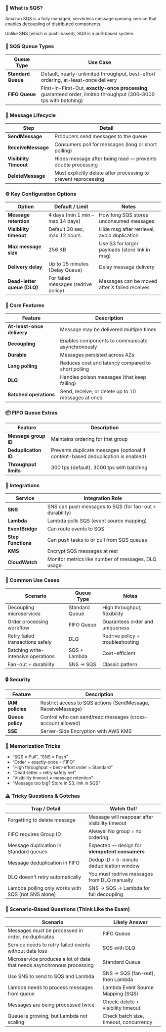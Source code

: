 ### 🧠 What is SQS?
Amazon SQS is a fully managed, serverless message queuing service that enables decoupling of distributed components.

Unlike SNS (which is push-based), SQS is a pull-based system.

### 🧩 SQS Queue Types
| Queue Type         | Use Case                                                                                                           |
| ------------------ | ------------------------------------------------------------------------------------------------------------------ |
| **Standard Queue** | Default, nearly-unlimited throughput, best-effort ordering, at-least-once delivery                                 |
| **FIFO Queue**     | First-In-First-Out, **exactly-once processing**, guaranteed order, limited throughput (300–3000 tps with batching) |


### 🧃 Message Lifecycle
| Step                   | Detail                                                          |
| ---------------------- | --------------------------------------------------------------- |
| **SendMessage**        | Producers send messages to the queue                            |
| **ReceiveMessage**     | Consumers poll for messages (long or short polling)             |
| **Visibility Timeout** | Hides message after being read — prevents double processing     |
| **DeleteMessage**      | Must explicitly delete after processing to prevent reprocessing |


### ⚙️ Key Configuration Options
| Option                      | Default / Limit                      | Notes                                          |
| --------------------------- | ------------------------------------ | ---------------------------------------------- |
| **Message retention**       | 4 days (min 1 min – max 14 days)     | How long SQS stores unconsumed messages        |
| **Visibility timeout**      | Default 30 sec, max 12 hours         | Hide msg after retrieval, avoid duplication    |
| **Max message size**        | 256 KB                               | Use S3 for larger payloads (store link in msg) |
| **Delivery delay**          | Up to 15 minutes (Delay Queue)       | Delay message delivery                         |
| **Dead-letter queue (DLQ)** | For failed messages (redrive policy) | Messages can be moved after X failed receives  |


### 🧠 Core Features
| Feature                    | Description                                        |
| -------------------------- | -------------------------------------------------- |
| **At-least-once delivery** | Message may be delivered multiple times            |
| **Decoupling**             | Enables components to communicate asynchronously   |
| **Durable**                | Messages persisted across AZs                      |
| **Long polling**           | Reduces cost and latency compared to short polling |
| **DLQ**                    | Handles poison messages (that keep failing)        |
| **Batched operations**     | Send, receive, or delete up to 10 messages at once |

### 📦 FIFO Queue Extras
| Feature               | Description                                                                      |
| --------------------- | -------------------------------------------------------------------------------- |
| **Message group ID**  | Maintains ordering for that group                                                |
| **Deduplication ID**  | Prevents duplicate messages (optional if content-based deduplication is enabled) |
| **Throughput limits** | 300 tps (default), 3000 tps with batching                                        |


### 🔗 Integrations
| Service            | Integration Role                                        |
| ------------------ | ------------------------------------------------------- |
| **SNS**            | SNS can push messages to SQS (for fan-out + durability) |
| **Lambda**         | Lambda polls SQS (event source mapping)                 |
| **EventBridge**    | Can route events to SQS                                 |
| **Step Functions** | Can push tasks to or pull from SQS queues               |
| **KMS**            | Encrypt SQS messages at rest                            |
| **CloudWatch**     | Monitor metrics like number of messages, DLQ usage      |


### 📖 Common Use Cases
| Scenario                            | Queue Type     | Notes                            |
| ----------------------------------- | -------------- | -------------------------------- |
| Decoupling microservices            | Standard Queue | High throughput, flexibility     |
| Order processing workflow           | FIFO Queue     | Guarantees order and uniqueness  |
| Retry failed transactions safely    | DLQ            | Redrive policy + troubleshooting |
| Batching write-intensive operations | SQS + Lambda   | Cost-efficient                   |
| Fan-out + durability                | SNS → SQS      | Classic pattern                  |


### 🔒 Security
| Feature          | Description                                                  |
| ---------------- | ------------------------------------------------------------ |
| **IAM policies** | Restrict access to SQS actions (SendMessage, ReceiveMessage) |
| **Queue policy** | Control who can send/read messages (cross-account allowed)   |
| **SSE**          | Server-Side Encryption with AWS KMS                          |


### 🧠 Memorization Tricks
- “SQS = Pull”, “SNS = Push” 
- “Order + exactly-once = FIFO” 
- “High throughput + best-effort order = Standard” 
- “Dead-letter = retry safety net” 
- “Visibility timeout ≠ message retention” 
- “Message too big? Store in S3, link in SQS”

### ⚠️ Tricky Questions & Gotchas
| Trap / Detail                                      | Watch Out!                                     |
| -------------------------------------------------- | ---------------------------------------------- |
| Forgetting to delete message                       | Message will reappear after visibility timeout |
| FIFO requires Group ID                             | Always! No group = no ordering                 |
| Message duplication in Standard queues             | Expected — design for **idempotent consumers** |
| Message deduplication in FIFO                      | Dedup ID = 5-minute deduplication window       |
| DLQ doesn't retry automatically                    | You must redrive messages from DLQ manually    |
| Lambda polling only works with SQS (not SNS alone) | SNS → SQS → Lambda for full decoupling         |


### 🧪 Scenario-Based Questions (Think Like the Exam)
| Scenario                                                               | Likely Answer                          |
| ---------------------------------------------------------------------- | -------------------------------------- |
| Messages must be processed in order, no duplicates                     | FIFO Queue                             |
| Service needs to retry failed events without data loss                 | SQS with DLQ                           |
| Microservice produces a lot of data that needs asynchronous processing | Standard Queue                         |
| Use SNS to send to SQS and Lambda                                      | SNS → SQS (fan-out), then Lambda       |
| Lambda needs to process messages from queue                            | Lambda Event Source Mapping (SQS)      |
| Messages are being processed twice                                     | Check: delete + visibility timeout     |
| Queue is growing, but Lambda not scaling                               | Check batch size, timeout, concurrency |





